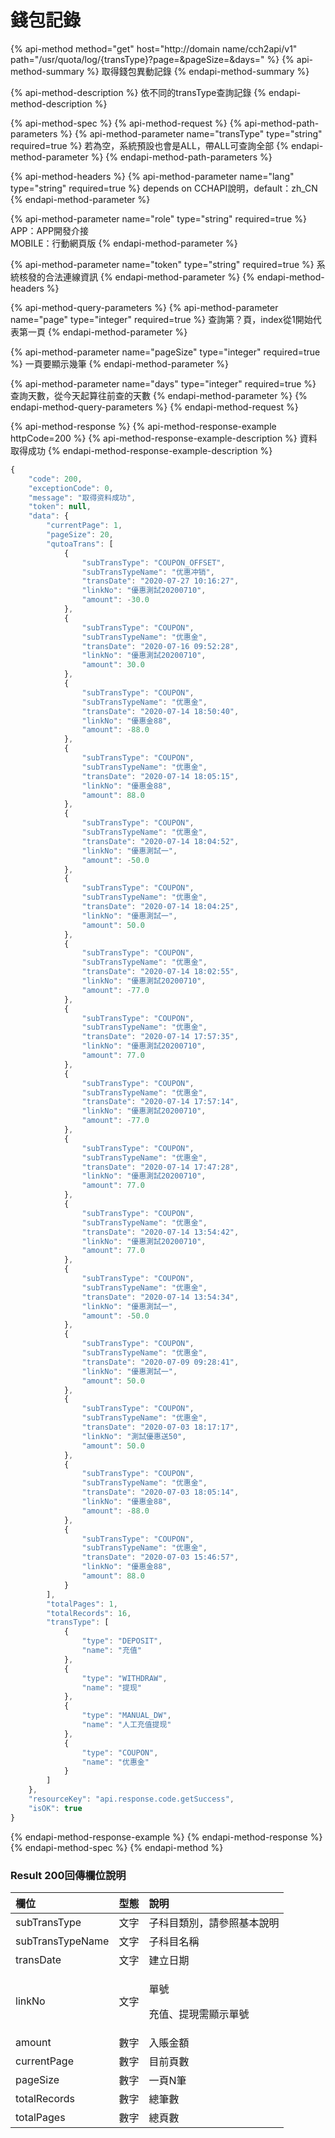 # 錢包記錄

{% api-method method="get" host="http://domain name/cch2api/v1" path="/usr/quota/log/{transType}?page=&pageSize=&days=" %}
{% api-method-summary %}
取得錢包異動記錄
{% endapi-method-summary %}

{% api-method-description %}
依不同的transType查詢記錄
{% endapi-method-description %}

{% api-method-spec %}
{% api-method-request %}
{% api-method-path-parameters %}
{% api-method-parameter name="transType" type="string" required=true %}
若為空，系統預設也會是ALL，帶ALL可查詢全部
{% endapi-method-parameter %}
{% endapi-method-path-parameters %}

{% api-method-headers %}
{% api-method-parameter name="lang" type="string" required=true %}
depends on CCHAPI說明，default：zh\_CN
{% endapi-method-parameter %}

{% api-method-parameter name="role" type="string" required=true %}
APP：APP開發介接  
MOBILE：行動網頁版
{% endapi-method-parameter %}

{% api-method-parameter name="token" type="string" required=true %}
系統核發的合法連線資訊
{% endapi-method-parameter %}
{% endapi-method-headers %}

{% api-method-query-parameters %}
{% api-method-parameter name="page" type="integer" required=true %}
查詢第？頁，index從1開始代表第一頁
{% endapi-method-parameter %}

{% api-method-parameter name="pageSize" type="integer" required=true %}
一頁要顯示幾筆
{% endapi-method-parameter %}

{% api-method-parameter name="days" type="integer" required=true %}
查詢天數，從今天起算往前查的天數
{% endapi-method-parameter %}
{% endapi-method-query-parameters %}
{% endapi-method-request %}

{% api-method-response %}
{% api-method-response-example httpCode=200 %}
{% api-method-response-example-description %}
資料取得成功
{% endapi-method-response-example-description %}

```javascript
{
    "code": 200,
    "exceptionCode": 0,
    "message": "取得资料成功",
    "token": null,
    "data": {
        "currentPage": 1,
        "pageSize": 20,
        "qutoaTrans": [
            {
                "subTransType": "COUPON_OFFSET",
                "subTransTypeName": "优惠冲销",
                "transDate": "2020-07-27 10:16:27",
                "linkNo": "優惠測試20200710",
                "amount": -30.0
            },
            {
                "subTransType": "COUPON",
                "subTransTypeName": "优惠金",
                "transDate": "2020-07-16 09:52:28",
                "linkNo": "優惠測試20200710",
                "amount": 30.0
            },
            {
                "subTransType": "COUPON",
                "subTransTypeName": "优惠金",
                "transDate": "2020-07-14 18:50:40",
                "linkNo": "優惠金88",
                "amount": -88.0
            },
            {
                "subTransType": "COUPON",
                "subTransTypeName": "优惠金",
                "transDate": "2020-07-14 18:05:15",
                "linkNo": "優惠金88",
                "amount": 88.0
            },
            {
                "subTransType": "COUPON",
                "subTransTypeName": "优惠金",
                "transDate": "2020-07-14 18:04:52",
                "linkNo": "優惠測試一",
                "amount": -50.0
            },
            {
                "subTransType": "COUPON",
                "subTransTypeName": "优惠金",
                "transDate": "2020-07-14 18:04:25",
                "linkNo": "優惠測試一",
                "amount": 50.0
            },
            {
                "subTransType": "COUPON",
                "subTransTypeName": "优惠金",
                "transDate": "2020-07-14 18:02:55",
                "linkNo": "優惠測試20200710",
                "amount": -77.0
            },
            {
                "subTransType": "COUPON",
                "subTransTypeName": "优惠金",
                "transDate": "2020-07-14 17:57:35",
                "linkNo": "優惠測試20200710",
                "amount": 77.0
            },
            {
                "subTransType": "COUPON",
                "subTransTypeName": "优惠金",
                "transDate": "2020-07-14 17:57:14",
                "linkNo": "優惠測試20200710",
                "amount": -77.0
            },
            {
                "subTransType": "COUPON",
                "subTransTypeName": "优惠金",
                "transDate": "2020-07-14 17:47:28",
                "linkNo": "優惠測試20200710",
                "amount": 77.0
            },
            {
                "subTransType": "COUPON",
                "subTransTypeName": "优惠金",
                "transDate": "2020-07-14 13:54:42",
                "linkNo": "優惠測試20200710",
                "amount": 77.0
            },
            {
                "subTransType": "COUPON",
                "subTransTypeName": "优惠金",
                "transDate": "2020-07-14 13:54:34",
                "linkNo": "優惠測試一",
                "amount": -50.0
            },
            {
                "subTransType": "COUPON",
                "subTransTypeName": "优惠金",
                "transDate": "2020-07-09 09:28:41",
                "linkNo": "優惠測試一",
                "amount": 50.0
            },
            {
                "subTransType": "COUPON",
                "subTransTypeName": "优惠金",
                "transDate": "2020-07-03 18:17:17",
                "linkNo": "測試優惠送50",
                "amount": 50.0
            },
            {
                "subTransType": "COUPON",
                "subTransTypeName": "优惠金",
                "transDate": "2020-07-03 18:05:14",
                "linkNo": "優惠金88",
                "amount": -88.0
            },
            {
                "subTransType": "COUPON",
                "subTransTypeName": "优惠金",
                "transDate": "2020-07-03 15:46:57",
                "linkNo": "優惠金88",
                "amount": 88.0
            }
        ],
        "totalPages": 1,
        "totalRecords": 16,
        "transType": [
            {
                "type": "DEPOSIT",
                "name": "充值"
            },
            {
                "type": "WITHDRAW",
                "name": "提现"
            },
            {
                "type": "MANUAL_DW",
                "name": "人工充值提现"
            },
            {
                "type": "COUPON",
                "name": "优惠金"
            }
        ]
    },
    "resourceKey": "api.response.code.getSuccess",
    "isOK": true
}
```
{% endapi-method-response-example %}
{% endapi-method-response %}
{% endapi-method-spec %}
{% endapi-method %}

### Result 200回傳欄位說明

<table>
  <thead>
    <tr>
      <th style="text-align:left">&#x6B04;&#x4F4D;</th>
      <th style="text-align:left">&#x578B;&#x614B;</th>
      <th style="text-align:left">&#x8AAA;&#x660E;</th>
    </tr>
  </thead>
  <tbody>
    <tr>
      <td style="text-align:left">subTransType</td>
      <td style="text-align:left">&#x6587;&#x5B57;</td>
      <td style="text-align:left">&#x5B50;&#x79D1;&#x76EE;&#x985E;&#x5225;&#xFF0C;&#x8ACB;&#x53C3;&#x7167;&#x57FA;&#x672C;&#x8AAA;&#x660E;</td>
    </tr>
    <tr>
      <td style="text-align:left">subTransTypeName</td>
      <td style="text-align:left">&#x6587;&#x5B57;</td>
      <td style="text-align:left">&#x5B50;&#x79D1;&#x76EE;&#x540D;&#x7A31;</td>
    </tr>
    <tr>
      <td style="text-align:left">transDate</td>
      <td style="text-align:left">&#x6587;&#x5B57;</td>
      <td style="text-align:left">&#x5EFA;&#x7ACB;&#x65E5;&#x671F;</td>
    </tr>
    <tr>
      <td style="text-align:left">linkNo</td>
      <td style="text-align:left">&#x6587;&#x5B57;</td>
      <td style="text-align:left">
        <p>&#x55AE;&#x865F;</p>
        <p>&#x5145;&#x503C;&#x3001;&#x63D0;&#x73FE;&#x9700;&#x986F;&#x793A;&#x55AE;&#x865F;</p>
      </td>
    </tr>
    <tr>
      <td style="text-align:left">amount</td>
      <td style="text-align:left">&#x6578;&#x5B57;</td>
      <td style="text-align:left">&#x5165;&#x8CEC;&#x91D1;&#x984D;</td>
    </tr>
    <tr>
      <td style="text-align:left">currentPage</td>
      <td style="text-align:left">&#x6578;&#x5B57;</td>
      <td style="text-align:left">&#x76EE;&#x524D;&#x9801;&#x6578;</td>
    </tr>
    <tr>
      <td style="text-align:left">pageSize</td>
      <td style="text-align:left">&#x6578;&#x5B57;</td>
      <td style="text-align:left">&#x4E00;&#x9801;N&#x7B46;</td>
    </tr>
    <tr>
      <td style="text-align:left">totalRecords</td>
      <td style="text-align:left">&#x6578;&#x5B57;</td>
      <td style="text-align:left">&#x7E3D;&#x7B46;&#x6578;</td>
    </tr>
    <tr>
      <td style="text-align:left">totalPages</td>
      <td style="text-align:left">&#x6578;&#x5B57;</td>
      <td style="text-align:left">&#x7E3D;&#x9801;&#x6578;</td>
    </tr>
  </tbody>
</table>

